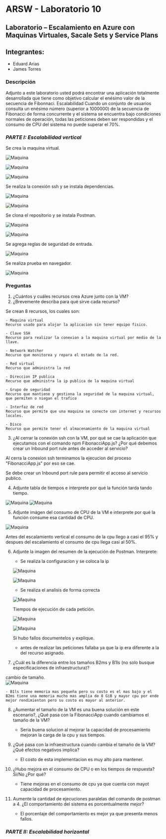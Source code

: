 # ARSW - Laboratorio 10

## Laboratorio – Escalamiento en Azure con Maquinas Virtuales, Sacale Sets y Service Plans

## Integrantes:

- Eduard Arias
- James Torres

### Descripción
Adjunto a este laboratorio usted podrá encontrar una aplicación totalmente desarrollada que tiene como objetivo calcular el enésimo valor de la secuencia de Fibonnaci.
Escalabilidad Cuando un conjunto de usuarios consulta un enésimo número (superior a 1000000) de la secuencia de Fibonacci de forma concurrente y el sistema se encuentra bajo condiciones normales de operación, todas las peticiones deben ser respondidas y el consumo de CPU del sistema no puede superar el 70%.

### *PARTE I: Escalabilidad vertical*

Se crea la maquina virtual.

![Maquina](./img/Captura.PNG) 

![Maquina](./img/Captura2.PNG)

![Maquina](./img/Captura3.PNG) 

Se realiza la conexión ssh y se instala dependencias. 

![Maquina](./img/Captura4.PNG) 

![Maquina](./img/Captura5.PNG) 

Se clona el repositorio y se instala Postman.

![Maquina](./img/Captura6.PNG) 

![Maquina](./img/Captura7.PNG)

Se agrega reglas de seguridad de entrada.

![Maquina](./img/Captura8.PNG)  

Se realiza prueba en navegador.

![Maquina](./img/Captura9.PNG)

### Preguntas

1. ¿Cuántos y cuáles recursos crea Azure junto con la VM?
2. ¿Brevemente describa para qué sirve cada recurso?

Se crean 8 recursos, los cuales son:

	- Maquina virtual
	Recurso usado para alojar la aplicacion sin tener equipo fisico.

	- Clave SSH
	Recurso para realizar la conexion a la maquina virtual por medio de la llave.

	- Network Watcher
	Recurso que monitorea y repara el estado de la red. 

	- Red virtual
	Recurso que administra la red 

	- Direccion IP publica
	Recurso que administra la ip publica de la maquina virtual
	
	- Grupo de seguridad
	Recurso que mantiene y gestiona la seguridad de la maquina virtual, que permiten o niegan el trafico	

	- Interfaz de red
	Recurso que permite que una maquina se conecte con internet y recursos locales.

	- Disco
	Recurso que permite tener el almacenamiento de la maquina virtual

3. ¿Al cerrar la conexión ssh con la VM, por qué se cae la aplicación que ejecutamos con el comando npm FibonacciApp.js? ¿Por qué debemos crear un Inbound port rule antes de acceder al servicio?

Al cerra la conexion ssh terminamos la ejecucion del proceso "FibonacciApp.js" por eso se cae.

Se debe crear un Inbound port rule para permitir el acceso al servicio publico.

4. Adjunte tabla de tiempos e interprete por qué la función tarda tando tiempo.

![Maquina](./img/Captura10.PNG)
![Maquina](./img/Captura18.PNG)

5. Adjunte imágen del consumo de CPU de la VM e interprete por qué la función consume esa cantidad de CPU.

![Maquina](./img/Captura11.PNG)

Antes del escalamiento vertical el consumo de la cpu llego a casi el 95% y despues del escalamiento el consumo de cpu llega casi al 50%.

6. Adjunte la imagen del resumen de la ejecución de Postman. Interprete:
	
	- Se realiza la configuracion y se coloca la ip
	
	![Maquina](./img/Captura13.PNG)

	![Maquina](./img/Captura12.PNG)
	
	- Se realiza el analisis de forma correcta

	![Maquina](./img/Captura14.PNG)

	Tiempos de ejecución de cada petición.

	![Maquina](./img/Captura16.PNG)

	![Maquina](./img/Captura17.PNG)

	Si hubo fallos documentelos y explique.
	
	- antes de realizar las peticiones fallaba ya que la ip era diferente a la del recurso asignado.

7. ¿Cuál es la diferencia entre los tamaños B2ms y B1ls (no solo busque especificaciones de infraestructura)?

cambio de tamaño.	
![Maquina](./img/Captura15.PNG)

	- B1ls tiene memoria mas pequeña pero su costo es el mas bajo y el B2ms tiene una memoria mucho mas amplia de 8 GiB y mayor cpu por ende mejor rendimienton pero su costo es mayor al anterior.

8. ¿Aumentar el tamaño de la VM es una buena solución en este escenario?, ¿Qué pasa con la FibonacciApp cuando cambiamos el tamaño de la VM?
	- Seria buena solucion al mejorar la capacidad de procesamiento mejoran la carga de la cpu y sus tiempos.

9. ¿Qué pasa con la infraestructura cuando cambia el tamaño de la VM? ¿Qué efectos negativos implica?
	- El costo de esta implementacion es muy alto para mantener.

10. ¿Hubo mejora en el consumo de CPU o en los tiempos de respuesta? Si/No ¿Por qué?
	- Tiene mejoras en el consumo de cpu ya que cuenta con mayot capacidad de procesamiento.

11. Aumente la cantidad de ejecuciones paralelas del comando de postman a 4. ¿El comportamiento del sistema es porcentualmente mejor?
	- El porcentaje del comportamiento es mejor ya que presenta menos fallos.

### *PARTE II: Escalabilidad horizontal*

